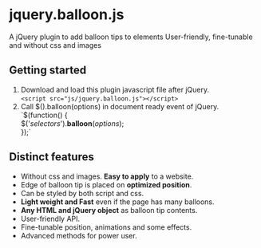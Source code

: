 jquery.balloon.js
=================
A jQuery plugin to add balloon tips to elements User-friendly, fine-tunable and without css and images

Getting started
------------------------
1. Download and load this plugin javascript file after jQuery.  
	`<script src="js/jquery.balloon.js"></script>`
2. Call $().balloon(options) in document ready event of jQuery.  
	`$(function() {  
	  $('_selectors_').**balloon**(_options_);  
	});`

Distinct features
------------------------
+ Without css and images. <strong>Easy to apply</strong> to a website.
+ Edge of balloon tip is placed on <strong>optimized position</strong>.
+ Can be styled by both script and css.
+ <strong>Light weight and Fast</strong> even if the page has many balloons.
+ <strong>Any HTML and jQuery object</strong> as balloon tip contents.
+ User-friendly API.
+ Fine-tunable position, animations and some effects.
+ Advanced methods for power user.

